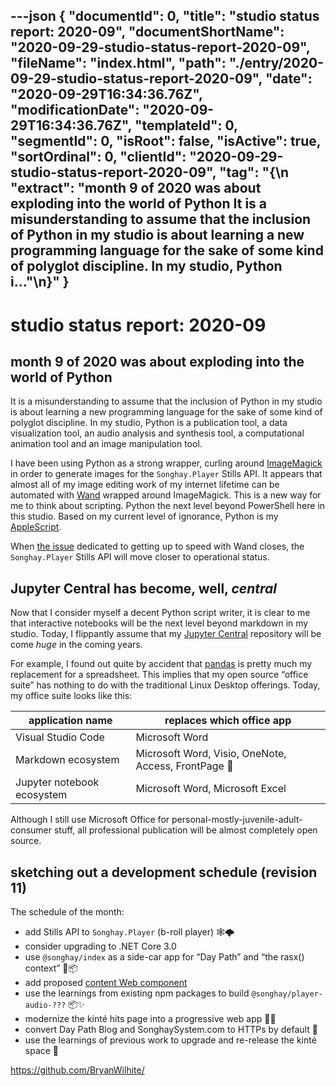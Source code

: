 ---json
{
  "documentId": 0,
  "title": "studio status report: 2020-09",
  "documentShortName": "2020-09-29-studio-status-report-2020-09",
  "fileName": "index.html",
  "path": "./entry/2020-09-29-studio-status-report-2020-09",
  "date": "2020-09-29T16:34:36.76Z",
  "modificationDate": "2020-09-29T16:34:36.76Z",
  "templateId": 0,
  "segmentId": 0,
  "isRoot": false,
  "isActive": true,
  "sortOrdinal": 0,
  "clientId": "2020-09-29-studio-status-report-2020-09",
  "tag": "{\n  \"extract\": \"month 9 of 2020 was about exploding into the world of Python It is a misunderstanding to assume that the inclusion of Python in my studio is about learning a new programming language for the sake of some kind of polyglot discipline. In my studio, Python i…\"\n}"
}
---

# studio status report: 2020-09

## month 9 of 2020 was about exploding into the world of Python

It is a misunderstanding to assume that the inclusion of Python in my studio is about learning a new programming language for the sake of some kind of polyglot discipline. In my studio, Python is a publication tool, a data visualization tool, an audio analysis and synthesis tool, a computational animation tool and an image manipulation tool.

I have been using Python as a strong wrapper, curling around [ImageMagick](https://imagemagick.org/) in order to generate images for the `Songhay.Player` Stills API. It appears that almost all of my image editing work of my internet lifetime can be automated with [Wand](https://github.com/emcconville/wand) wrapped around ImageMagick. This is a new way for me to think about scripting. Python the next level beyond PowerShell here in this studio. Based on my current level of ignorance, Python is my [AppleScript](https://en.wikipedia.org/wiki/AppleScript).

When [the issue](https://github.com/BryanWilhite/jupyter-central/issues/3) dedicated to getting up to speed with Wand closes, the `Songhay.Player` Stills API will move closer to operational status.

## Jupyter Central has become, well, _central_

Now that I consider myself a decent Python script writer, it is clear to me that interactive notebooks will be the next level beyond markdown in my studio. Today, I flippantly assume that my [Jupyter Central](https://github.com/BryanWilhite/jupyter-central) repository will be come _huge_ in the coming years.

For example, I found out quite by accident that [pandas](https://pandas.pydata.org/) is pretty much my replacement for a spreadsheet. This implies that my open source “office suite” has nothing to do with the traditional Linux Desktop offerings. Today, my office suite looks like this:

| application name | replaces which office app
|- |-
| Visual Studio Code | Microsoft Word
| Markdown ecosystem | Microsoft Word, Visio, OneNote, Access, FrontPage 😬
| Jupyter notebook ecosystem | Microsoft Word, Microsoft Excel

Although I still use Microsoft Office for personal-mostly-juvenile-adult-consumer stuff, all professional publication will be almost completely open source.

## sketching out a development schedule (revision 11)

The schedule of the month:

- add Stills API to `Songhay.Player` (b-roll player) 🕸🌩
- consider upgrading to .NET Core 3.0
- use `@songhay/index` as a side-car app for “Day Path” and “the rasx() context” 🚛📦
- add proposed [content Web component](https://github.com/BryanWilhite/songhay-web-components/issues/10)
- use the learnings from existing npm packages to build `@songhay/player-audio-???` 📦✨
- modernize the kinté hits page into a progressive web app 💄✨
- convert Day Path Blog and SonghaySystem.com to HTTPs by default 🔐
- use the learnings of previous work to upgrade and re-release the kinté space 🚀

<https://github.com/BryanWilhite/>
